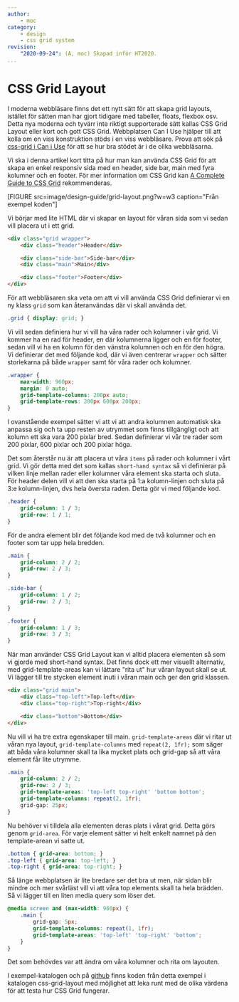 ```yaml
---
author:
    - moc
category:
    - design
    - css grid system
revision:
    "2020-09-24": (A, moc) Skapad inför HT2020.
...
```

CSS Grid Layout
==================================

I moderna webbläsare finns det ett nytt sätt för att skapa grid layouts, istället för sätten man har gjort tidigare med tabeller, floats, flexbox osv. Detta nya moderna och tyvärr inte riktigt supporterade sätt kallas CSS Grid Layout eller kort och gott CSS Grid. Webbplatsen Can I Use hjälper till att kolla om en viss konstruktion stöds i en viss webbläsare. Prova att sök på [css-grid i Can i Use](http://caniuse.com/#search=css-grid) för att se hur bra stödet är i de olika webbläsarna.

<!--more-->

Vi ska i denna artikel kort titta på hur man kan använda CSS Grid för att skapa en enkel responsiv sida med en header, side bar, main med fyra kolumner och en footer. För mer information om CSS Grid kan [A Complete Guide to CSS Grid](https://css-tricks.com/snippets/css/complete-guide-grid/) rekommenderas.

[FIGURE src=image/design-guide/grid-layout.png?w=w3 caption="Från exempel koden"]

Vi börjar med lite HTML där vi skapar en layout för våran sida som vi sedan vill placera ut i ett grid.


```html
<div class="grid wrapper">
    <div class="header">Header</div>

    <div class="side-bar">Side-bar</div>
    <div class="main">Main</div>

    <div class="footer">Footer</div>
</div>
```

För att webbläsaren ska veta om att vi vill använda CSS Grid definierar vi en ny klass `grid` som kan återanvändas där vi skall använda det.

```css
.grid { display: grid; }
```

Vi vill sedan definiera hur vi vill ha våra rader och kolumner i vår grid. Vi kommer ha en rad för header, en där kolumnerna ligger och en för footer, sedan vill vi ha en kolumn för den vänstra kolumnen och en för den högra. Vi definierar det med följande kod, där vi även centrerar `wrapper` och sätter storlekarna på både `wrapper` samt för våra rader och kolumner.


```css
.wrapper {
    max-width: 960px;
    margin: 0 auto;
    grid-template-columns: 200px auto;
    grid-template-rows: 200px 600px 200px;
}
```

I ovanstående exempel sätter vi att vi att andra kolumnen automatisk ska anpassa sig och ta upp resten av utrymmet som finns tillgängligt och att kolumn ett ska vara 200 pixlar bred. Sedan definierar vi vår tre rader som 200 pixlar, 600 pixlar och 200 pixlar höga.

Det som återstår nu är att placera ut våra `items` på rader och kolumner i vårt grid. Vi gör detta med det som kallas `short-hand syntax` så vi definierar på vilken linje mellan rader eller kolumner våra element ska starta och sluta. För header delen vill vi att den ska starta på 1:a kolumn-linjen och sluta på 3:e kolumn-linjen, dvs hela översta raden. Detta gör vi med följande kod.

```css
.header {
    grid-column: 1 / 3;
    grid-row: 1 / 1;
}
```

För de andra element blir det följande kod med de två kolumner och en footer som tar upp hela bredden.

```css
.main {
    grid-column: 2 / 2;
    grid-row: 2 / 3;
}

.side-bar {
    grid-column: 1 / 2;
    grid-row: 2 / 3;
}

.footer {
    grid-column: 1 / 3;
    grid-row: 3 / 3;
}
```

När man använder CSS Grid Layout kan vi alltid placera elementen så som vi gjorde med short-hand syntax. Det finns dock ett mer visuellt alternativ, med grid-template-areas kan vi lättare "rita ut" hur våran layout skall se ut. Vi lägger till tre stycken element inuti i våran main och ger den grid klassen.

```html
<div class="grid main">
    <div class="top-left">Top-left</div>
    <div class="top-right">Top-right</div>

    <div class="bottom">Bottom</div>
</div>
```

Nu vill vi ha tre extra egenskaper till main. `grid-template-areas` där vi ritar ut våran nya layout, `grid-template-columns` med `repeat(2, 1fr);` som säger att båda våra kolumner skall ta lika mycket plats och grid-gap så att våra element får lite utrymme.

```css
.main {
    grid-column: 2 / 2;
    grid-row: 2 / 3;
    grid-template-areas: 'top-left top-right' 'bottom bottom';
    grid-template-columns: repeat(2, 1fr);
    grid-gap: 25px;
}
```

Nu behöver vi tilldela alla elementen deras plats i vårat grid. Detta görs genom `grid-area`. För varje element sätter vi helt enkelt namnet på den template-arean vi satte ut.

```css
.bottom { grid-area: bottom; }
.top-left { grid-area: top-left; }
.top-right { grid-area: top-right; }
```

Så länge webbplatsen är lite bredare ser det bra ut men, när sidan blir mindre och mer svårläst vill vi att våra top elements skall ta hela brädden. Så vi lägger till en liten media query som löser det. 

```css
@media screen and (max-width: 960px) {
    .main {
        grid-gap: 5px;
        grid-template-columns: repeat(1, 1fr);
        grid-template-areas: 'top-left' 'top-right' 'bottom';
    }
}
```

Det som behövdes var att ändra om våra kolumner och rita om layouten.



I exempel-katalogen och på [github](https://github.com/dbwebb-se/design-v3/tree/master/example/css-grid-layout) finns koden från detta exempel i katalogen css-grid-layout med möjlighet att leka runt med de olika värdena för att testa hur CSS Grid fungerar.

